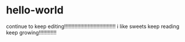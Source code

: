 # hello-world
continue to keep editing!!!!!!!!!!!!!!!!!!!!!!!!!!!!!!!!!!!
i like sweets
keep reading keep growing!!!!!!!!!!!!
